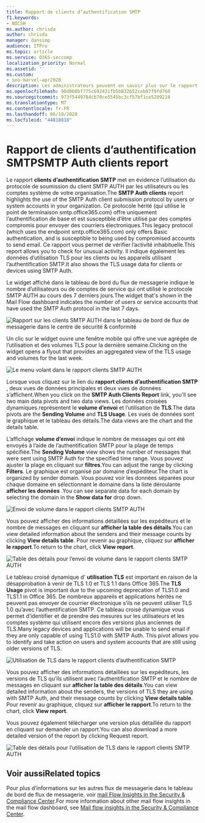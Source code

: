 ```yaml
---
title: Rapport de clients d’authentification SMTP
f1.keywords:
- NOCSH
ms.author: chrisda
author: chrisda
manager: dansimp
audience: ITPro
ms.topic: article
ms.service: O365-seccomp
localization_priority: Normal
ms.assetid: ''
ms.custom:
- seo-marvel-apr2020
description: Les administrateurs peuvent en savoir plus sur le rapport clients d’authentification SMTP dans le tableau de bord de flux de messagerie dans le centre de sécurité & conformité.
ms.openlocfilehash: 90d008bf775c692431fb5b832652ceb97f9fd760
ms.sourcegitcommit: 973f5449784cb70ce5545bc3cf57bf1ce5209218
ms.translationtype: MT
ms.contentlocale: fr-FR
ms.lasthandoff: 06/19/2020
ms.locfileid: "44818818"
---
```

# <a name="smtp-auth-clients-report"></a><span data-ttu-id="b5faf-103">Rapport de clients d’authentification SMTP</span><span class="sxs-lookup"><span data-stu-id="b5faf-103">SMTP Auth clients report</span></span>

<span data-ttu-id="b5faf-104">Le rapport **clients d’authentification SMTP** met en évidence l’utilisation du protocole de soumission du client SMTP AUTH par les utilisateurs ou les comptes système de votre organisation.</span><span class="sxs-lookup"><span data-stu-id="b5faf-104">The **SMTP Auth clients** report highlights the use of the SMTP Auth client submission protocol by users or system accounts in your organization.</span></span> <span data-ttu-id="b5faf-105">Ce protocole hérité (qui utilise le point de terminaison smtp.office365.com) offre uniquement l’authentification de base et est susceptible d’être utilisé par des comptes compromis pour envoyer des courriers électroniques.</span><span class="sxs-lookup"><span data-stu-id="b5faf-105">This legacy protocol (which uses the endpoint smtp.office365.com) only offers Basic authentication, and is susceptible to being used by compromised accounts to send email.</span></span>  <span data-ttu-id="b5faf-106">Ce rapport vous permet de vérifier l’activité inhabituelle.</span><span class="sxs-lookup"><span data-stu-id="b5faf-106">This report allows you to check for unusual activity.</span></span> <span data-ttu-id="b5faf-107">Il indique également les données d’utilisation TLS pour les clients ou les appareils utilisant l’authentification SMTP.</span><span class="sxs-lookup"><span data-stu-id="b5faf-107">It also shows the TLS usage data for clients or devices using SMTP Auth.</span></span>

<span data-ttu-id="b5faf-108">Le widget affiché dans le tableau de bord du flux de messagerie indique le nombre d’utilisateurs ou de comptes de service qui ont utilisé le protocole SMTP AUTH au cours des 7 derniers jours.</span><span class="sxs-lookup"><span data-stu-id="b5faf-108">The widget that's shown in the Mail Flow dashboard indicates the number of users or service accounts that have used the SMTP Auth protocol in the last 7 days.</span></span>

![Rapport sur les clients SMTP AUTH dans le tableau de bord de flux de messagerie dans le centre de sécurité & conformité](../../media/smtp-auth-clients-report-selected.png)

<span data-ttu-id="b5faf-110">Un clic sur le widget ouvre une fenêtre mobile qui offre une vue agrégée de l’utilisation et des volumes TLS pour la dernière semaine.</span><span class="sxs-lookup"><span data-stu-id="b5faf-110">Clicking on the widget opens a flyout that provides an aggregated view of the TLS usage and volumes for the last week.</span></span>

![Le menu volant dans le rapport clients SMTP AUTH](../../media/smtp-auth-clients-flyout.png)

<span data-ttu-id="b5faf-112">Lorsque vous cliquez sur le lien du **rapport clients d’authentification SMTP** , deux vues de données principales et deux vues de données s’affichent.</span><span class="sxs-lookup"><span data-stu-id="b5faf-112">When you click on the **SMTP Auth Clients Report** link, you'll see two main data pivots and two data views.</span></span> <span data-ttu-id="b5faf-113">Les données croisées dynamiques représentent le **volume d’envoi** et l’utilisation de **TLS**.</span><span class="sxs-lookup"><span data-stu-id="b5faf-113">The data pivots are the **Sending Volume** and **TLS Usage**.</span></span> <span data-ttu-id="b5faf-114">Les vues de données sont le graphique et le tableau des détails.</span><span class="sxs-lookup"><span data-stu-id="b5faf-114">The data views are the chart and the details table.</span></span>

<span data-ttu-id="b5faf-115">L’affichage **volume d’envoi** indique le nombre de messages qui ont été envoyés à l’aide de l’authentification SMTP pour la plage de temps spécifiée.</span><span class="sxs-lookup"><span data-stu-id="b5faf-115">The **Sending Volume** view shows the number of messages that were sent using SMTP Auth for the specified time range.</span></span> <span data-ttu-id="b5faf-116">Vous pouvez ajuster la plage en cliquant sur **filtres**.</span><span class="sxs-lookup"><span data-stu-id="b5faf-116">You can adjust the range by clicking **Filters**.</span></span> <span data-ttu-id="b5faf-117">Le graphique est organisé par domaine d’expéditeur.</span><span class="sxs-lookup"><span data-stu-id="b5faf-117">The chart is organized by sender domain.</span></span> <span data-ttu-id="b5faf-118">Vous pouvez voir les données séparées pour chaque domaine en sélectionnant le domaine dans la liste déroulante **afficher les données** .</span><span class="sxs-lookup"><span data-stu-id="b5faf-118">You can see separate data for each domain by selecting the domain in the **Show data for** drop down.</span></span>

![Envoi de volume dans le rapport clients SMTP AUTH](../../media/smtp-auth-clients-report-sending-volume.png)

<span data-ttu-id="b5faf-120">Vous pouvez afficher des informations détaillées sur les expéditeurs et le nombre de messages en cliquant sur **afficher la table des détails**.</span><span class="sxs-lookup"><span data-stu-id="b5faf-120">You can view detailed information about the senders and their message counts by clicking **View details table**.</span></span> <span data-ttu-id="b5faf-121">Pour revenir au graphique, cliquez sur **afficher le rapport**.</span><span class="sxs-lookup"><span data-stu-id="b5faf-121">To return to the chart, click **View report**.</span></span>

![Table des détails pour l’envoi de volume dans le rapport clients SMTP AUTH](../../media/smtp-auth-clients-report-details-sending-volume.png)

<span data-ttu-id="b5faf-123">Le tableau croisé dynamique d' **utilisation TLS** est important en raison de la désapprobation à venir de TLS 1.0 et TLS 1.1 dans Office 365.</span><span class="sxs-lookup"><span data-stu-id="b5faf-123">The **TLS Usage** pivot is important due to the upcoming deprecation of TLS1.0 and TLS1.1 in Office 365.</span></span> <span data-ttu-id="b5faf-124">De nombreux appareils et applications hérités ne peuvent pas envoyer de courrier électronique s’ils ne peuvent utiliser TLS 1.0 qu’avec l’authentification SMTP. Ce tableau croisé dynamique vous permet d’identifier et de prendre des mesures sur les utilisateurs et les comptes système qui utilisent encore des versions plus anciennes de TLS.</span><span class="sxs-lookup"><span data-stu-id="b5faf-124">Many legacy devices and applications will be unable to send email if they are only capable of using TLS1.0 with SMTP Auth. This pivot allows you to identify and take action on users and system accounts that are still using older versions of TLS.</span></span>

![Utilisation de TLS dans le rapport clients d’authentification SMTP](../../media/smtp-auth-clients-report-tls-usage.png)

<span data-ttu-id="b5faf-126">Vous pouvez afficher des informations détaillées sur les expéditeurs, les versions de TLS qu’ils utilisent avec l’authentification SMTP et le nombre de messages en cliquant sur **afficher la table des détails**.</span><span class="sxs-lookup"><span data-stu-id="b5faf-126">You can view detailed information about the senders, the versions of TLS they are using with SMTP Auth, and their message counts by clicking **View details table**.</span></span> <span data-ttu-id="b5faf-127">Pour revenir au graphique, cliquez sur **afficher le rapport**.</span><span class="sxs-lookup"><span data-stu-id="b5faf-127">To return to the chart, click **View report**.</span></span>

<span data-ttu-id="b5faf-128">Vous pouvez également télécharger une version plus détaillée du rapport en cliquant sur demander un rapport.</span><span class="sxs-lookup"><span data-stu-id="b5faf-128">You can also download a more detailed version of the report by clicking Request report.</span></span>

![Table des détails pour l’utilisation de TLS dans le rapport clients SMTP AUTH](../../media/smtp-auth-clients-report-details-tls-usage.png)

## <a name="related-topics"></a><span data-ttu-id="b5faf-130">Voir aussi</span><span class="sxs-lookup"><span data-stu-id="b5faf-130">Related topics</span></span>

<span data-ttu-id="b5faf-131">Pour plus d’informations sur les autres flux de messagerie dans le tableau de bord de flux de messagerie, voir [mail Flow Insights in the Security & Compliance Center](mail-flow-insights-v2.md).</span><span class="sxs-lookup"><span data-stu-id="b5faf-131">For more information about other mail flow insights in the mail flow dashboard, see [Mail flow insights in the Security & Compliance Center](mail-flow-insights-v2.md).</span></span>
